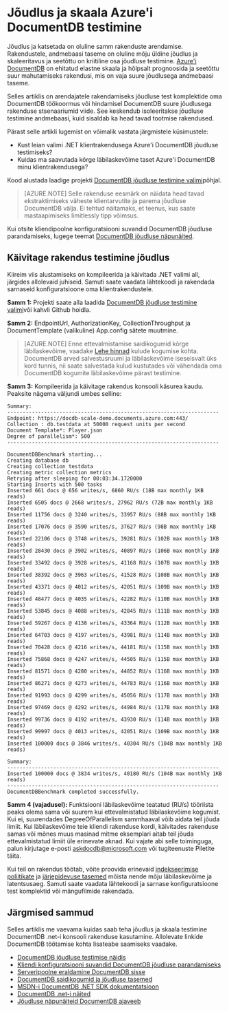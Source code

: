 <properties 
    pageTitle="DocumentDB skaala ja jõudluse testimine | Microsoft Azure'i" 
    description="Saate teada, kuidas teha skaala ja jõudluse Azure'i DocumentDB testimine"
    keywords="jõudluse testimine"
    services="documentdb" 
    authors="arramac" 
    manager="jhubbard" 
    editor="" 
    documentationCenter=""/>

<tags 
    ms.service="documentdb" 
    ms.workload="data-services" 
    ms.tgt_pltfrm="na" 
    ms.devlang="na" 
    ms.topic="article" 
    ms.date="10/27/2016" 
    ms.author="arramac"/>

# <a name="performance-and-scale-testing-with-azure-documentdb"></a>Jõudlus ja skaala Azure'i DocumentDB testimine
Jõudlus ja katsetada on oluline samm rakenduste arendamise. Rakendustele, andmebaasi taseme on oluline mõju üldine jõudlus ja skaleeritavus ja seetõttu on kriitiline osa jõudluse testimine. [Azure'i DocumentDB](https://azure.microsoft.com/services/documentdb/) on ehitatud elastne skaala ja hõlpsalt prognoosida ja seetõttu suur mahutamiseks rakendusi, mis on vaja suure jõudlusega andmebaasi taseme. 

Selles artiklis on arendajatele rakendamiseks jõudluse test komplektide oma DocumentDB töökoormus või hindamisel DocumentDB suure jõudlusega rakenduse stsenaariumid viide. See keskendub isoleeritakse jõudluse testimine andmebaasi, kuid sisaldab ka head tavad tootmise rakendused.

Pärast selle artikli lugemist on võimalik vastata järgmistele küsimustele:   

- Kust leian valimi .NET klientrakendusega Azure'i DocumentDB jõudluse testimiseks? 
- Kuidas ma saavutada kõrge läbilaskevõime taset Azure'i DocumentDB minu klientrakendusega?

Kood alustada laadige projekti [DocumentDB jõudluse testimine valimi](https://github.com/Azure/azure-documentdb-dotnet/tree/master/samples/documentdb-benchmark)põhjal. 

> [AZURE.NOTE] Selle rakenduse eesmärk on näidata head tavad ekstraktimiseks väheste klientarvutite ja parema jõudluse DocumentDB välja. Ei tehtud näitamaks, et teenus, kus saate mastaapimiseks limitlessly tipp võimsus.

Kui otsite kliendipoolne konfiguratsiooni suvandid DocumentDB jõudluse parandamiseks, lugege teemat [DocumentDB jõudluse näpunäited](documentdb-performance-tips.md).

## <a name="run-the-performance-testing-application"></a>Käivitage rakendus testimine jõudlus
Kiireim viis alustamiseks on kompileerida ja käivitada .NET valimi all, järgides allolevaid juhiseid. Samuti saate vaadata lähtekoodi ja rakendada sarnaseid konfiguratsioone oma klientrakendustele.

**Samm 1:** Projekti saate alla laadida [DocumentDB jõudluse testimine valimi](https://github.com/Azure/azure-documentdb-dotnet/tree/master/samples/documentdb-benchmark)või kahvli Github hoidla.

**Samm 2:** EndpointUrl, AuthorizationKey, CollectionThroughput ja DocumentTemplate (valikuline) App.config sätete muutmine.

> [AZURE.NOTE] Enne ettevalmistamise saidikogumid kõrge läbilaskevõime, vaadake [Lehe hinnad](https://azure.microsoft.com/pricing/details/documentdb/) kulude kogumise kohta. DocumentDB arved salvestusruumi ja läbilaskevõime iseseisvalt üks kord tunnis, nii saate salvestada kulud kustutades või vähendada oma DocumentDB kogumite läbilaskevõime pärast testimine.

**Samm 3:** Kompileerida ja käivitage rakendus konsooli käsurea kaudu. Peaksite nägema väljundi umbes selline:

    Summary:
    ---------------------------------------------------------------------
    Endpoint: https://docdb-scale-demo.documents.azure.com:443/
    Collection : db.testdata at 50000 request units per second
    Document Template*: Player.json
    Degree of parallelism*: 500
    ---------------------------------------------------------------------

    DocumentDBBenchmark starting...
    Creating database db
    Creating collection testdata
    Creating metric collection metrics
    Retrying after sleeping for 00:03:34.1720000
    Starting Inserts with 500 tasks
    Inserted 661 docs @ 656 writes/s, 6860 RU/s (18B max monthly 1KB reads)
    Inserted 6505 docs @ 2668 writes/s, 27962 RU/s (72B max monthly 1KB reads)
    Inserted 11756 docs @ 3240 writes/s, 33957 RU/s (88B max monthly 1KB reads)
    Inserted 17076 docs @ 3590 writes/s, 37627 RU/s (98B max monthly 1KB reads)
    Inserted 22106 docs @ 3748 writes/s, 39281 RU/s (102B max monthly 1KB reads)
    Inserted 28430 docs @ 3902 writes/s, 40897 RU/s (106B max monthly 1KB reads)
    Inserted 33492 docs @ 3928 writes/s, 41168 RU/s (107B max monthly 1KB reads)
    Inserted 38392 docs @ 3963 writes/s, 41528 RU/s (108B max monthly 1KB reads)
    Inserted 43371 docs @ 4012 writes/s, 42051 RU/s (109B max monthly 1KB reads)
    Inserted 48477 docs @ 4035 writes/s, 42282 RU/s (110B max monthly 1KB reads)
    Inserted 53845 docs @ 4088 writes/s, 42845 RU/s (111B max monthly 1KB reads)
    Inserted 59267 docs @ 4138 writes/s, 43364 RU/s (112B max monthly 1KB reads)
    Inserted 64703 docs @ 4197 writes/s, 43981 RU/s (114B max monthly 1KB reads)
    Inserted 70428 docs @ 4216 writes/s, 44181 RU/s (115B max monthly 1KB reads)
    Inserted 75868 docs @ 4247 writes/s, 44505 RU/s (115B max monthly 1KB reads)
    Inserted 81571 docs @ 4280 writes/s, 44852 RU/s (116B max monthly 1KB reads)
    Inserted 86271 docs @ 4273 writes/s, 44783 RU/s (116B max monthly 1KB reads)
    Inserted 91993 docs @ 4299 writes/s, 45056 RU/s (117B max monthly 1KB reads)
    Inserted 97469 docs @ 4292 writes/s, 44984 RU/s (117B max monthly 1KB reads)
    Inserted 99736 docs @ 4192 writes/s, 43930 RU/s (114B max monthly 1KB reads)
    Inserted 99997 docs @ 4013 writes/s, 42051 RU/s (109B max monthly 1KB reads)
    Inserted 100000 docs @ 3846 writes/s, 40304 RU/s (104B max monthly 1KB reads)

    Summary:
    ---------------------------------------------------------------------
    Inserted 100000 docs @ 3834 writes/s, 40180 RU/s (104B max monthly 1KB reads)
    ---------------------------------------------------------------------
    DocumentDBBenchmark completed successfully.


**Samm 4 (vajadusel):** Funktsiooni läbilaskevõime teatatud (RU/s) tööriista peaks olema sama või suurem kui ettevalmistatud läbilaskevõime kogumist. Kui ei, suurendades DegreeOfParallelism sammhaaval võib aidata teil jõuda limiit. Kui läbilaskevõime teie kliendi rakenduse kordi, käivitades rakenduse samas või mõnes muus masinad mitme eksemplari aitab teil jõuda ettevalmistatud limiit üle erinevate aknad. Kui vajate abi selle toiminguga, palun kirjutage e-posti askdocdb@microsoft.com või tugiteenuste Piletite täita.

Kui teil on rakendus töötab, võite proovida erinevaid [indekseerimise poliitikate](documentdb-indexing-policies.md) ja [järjepidevuse tasemed](documentdb-consistency-levels.md) mõista nende mõju läbilaskevõime ja latentsusaeg. Samuti saate vaadata lähtekoodi ja sarnase konfiguratsioone test komplektid või mängufilmide rakendada.

## <a name="next-steps"></a>Järgmised sammud
Selles artiklis me vaevama kuidas saab teha jõudlus ja skaala testimine DocumentDB .net-i konsooli rakenduse kasutamine. Allolevate linkide DocumentDB töötamise kohta lisateabe saamiseks vaadake.

* [DocumentDB jõudluse testimise näidis](https://github.com/Azure/azure-documentdb-dotnet/tree/master/samples/documentdb-benchmark)
* [Kliendi konfiguratsiooni suvandid DocumentDB jõudluse parandamiseks](documentdb-performance-tips.md)
* [Serveripoolne eraldamine DocumentDB sisse](documentdb-partition-data.md)
* [DocumentDB saidikogumid ja jõudluse tasemed](documentdb-performance-levels.md)
* [MSDN-i DocumentDB .NET SDK dokumentatsioon](https://msdn.microsoft.com/library/azure/dn948556.aspx)
* [DocumentDB .net-i näited](https://github.com/Azure/azure-documentdb-net)
* [Jõudluse näpunäiteid DocumentDB ajaveeb](https://azure.microsoft.com/blog/2015/01/20/performance-tips-for-azure-documentdb-part-1-2/)
